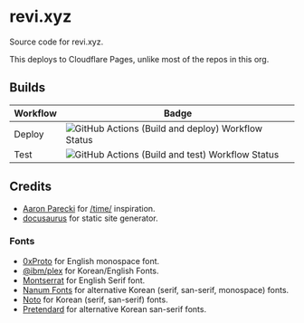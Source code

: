 # revi.xyz

Source code for revi.xyz.

This deploys to Cloudflare Pages, unlike most of the repos in this org.

## Builds

<!-- prettier-ignore -->
| Workflow | Badge |
| ---- | ---- |
| Deploy | ![GitHub Actions (Build and deploy) Workflow Status](https://img.shields.io/github/actions/workflow/status/revinet/revi.xyz/deploy-cloudflare-pages.yml) |
| Test | ![GitHub Actions (Build and test) Workflow Status](https://img.shields.io/github/actions/workflow/status/revinet/revi.xyz/test-cloudflare-pages.yml) |

## Credits

- [Aaron Parecki](https://aaronparecki.com/now/) for [/time/](https://revi.xyz/time/) inspiration.
- [docusaurus](https://docusaurus.io) for static site generator.

### Fonts

- [0xProto](https://github.com/0xType/0xProto) for English monospace font.
- [@ibm/plex](https://github.com/ibm/plex) for Korean/English Fonts.
- [Montserrat](https://github.com/JulietaUla/Montserrat) for English Serif font.
- [Nanum Fonts](https://github.com/FIXME) for alternative Korean (serif, san-serif, monospace) fonts.
- [Noto](https://fonts.google.com/noto) for Korean (serif, san-serif) fonts.
- [Pretendard](https://github.com/orioncactus/pretendard) for alternative Korean san-serif fonts.
